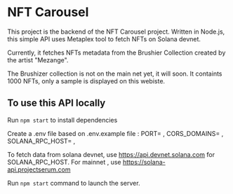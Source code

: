 # NFT Carousel

This project is the backend of the NFT Carousel project. Written in Node.js, this simple API uses Metaplex tool to fetch NFTs on Solana devnet.

Currently, it fetches NFTs metadata from the Brushier Collection created by the artist "Mezange".

The Brushizer collection is not on the main net yet, it will soon. It containts 1000 NFTs, only a sample is displayed on this webiste.

## To use this API locally

Run `npm start` to install dependencies

Create a .env file based on .env.example file :
PORT= ,
CORS_DOMAINS= ,
SOLANA_RPC_HOST= ,

To fetch data from solana devnet, use <https://api.devnet.solana.com> for SOLANA_RPC_HOST. For mainnet , use <https://solana-api.projectserum.com>

Run `npm start` command to launch the server.
